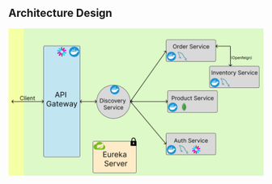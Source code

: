## Architecture Design
![alt text](https://github.com/N-E-I-L-S/ShoppingMicroservices/blob/master/Architecture_diagram.png)
